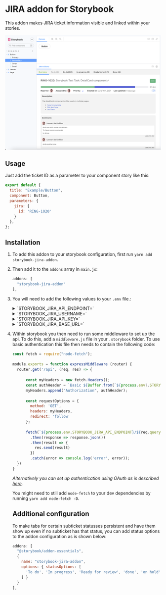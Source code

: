 # JIRA addon for Storybook

This addon makes JIRA ticket information visible and linked within your stories. 

![screenshot](docs/screenshot.png)

## Usage
Just add the ticket ID as a parameter to your component story like this:

```js
export default {
  title: "Example/Button",
  component: Button,
  parameters: {
    jira: {
      id: 'RING-1020'
    }
  },
};
```

## Installation
1.  To add this addon to your storybook configuration, first run `yarn add storybook-jira-addon`.
2.  Then add it to the `addons` array in `main.js`:
    ```js
    addons: [
      "storybook-jira-addon"
    ],
    ```
2.  You will need to add the following values to your `.env` file.:
    <details>
    <summary>`STORYBOOK_JIRA_API_ENDPOINT=`</summary> 
    This will be the API endpoint for obtaining ticket data from JIRA. This will be something like: `https://<company-name>.atlassian.net/rest/api/latest/issue`
    </details>
    <details>
    <summary>`STORYBOOK_JIRA_USERNAME=`</summary>
    This will be your username for logging in to JIRA. Most of the times it will just be your email address.
    </details>
    <details>
    <summary>`STORYBOOK_JIRA_API_KEY=`</summary>
    To use this addon, you will need to generate an API token for your JIRA account. This can be acquired [here](https://id.atlassian.com/manage-profile/security/api-tokens).
    </details>
    <details>
    <summary>`STORYBOOK_JIRA_BASE_URL=`</summary>
    This will be something like: `https://<company-name>.atlassian.net/browse`.
    </details>


3.  Within storybook you then need to run some middleware to set up the api. To do this, add a `middleware.js` file in your `.storybook` folder. To use basic authentication this file then needs to contain the following code:

    ```js
    const fetch = require("node-fetch");

    module.exports = function expressMiddleware (router) {
      router.get('/api', (req, res) => {

          const myHeaders = new fetch.Headers();
          const authHeader = `Basic ${Buffer.from(`${process.env?.STORYBOOK_JIRA_USERNAME}:${process.env?.STORYBOOK_JIRA_API_KEY}`).toString('base64')}`
          myHeaders.append("Authorization", authHeader);

          const requestOptions = {
            method: 'GET',
            headers: myHeaders,
            redirect: 'follow'
          };

          fetch(`${process.env.STORYBOOK_JIRA_API_ENDPOINT}/${req.query?.ticketId}`, requestOptions)
            .then(response => response.json())
            .then(result => {
              res.send(result)
            })
            .catch(error => console.log('error', error));
      })
    }
    ```
    *Alternatively you can set up authentication using OAuth as is described [here](https://developer.atlassian.com/cloud/jira/platform/rest/v3/intro/#authentication).*

    You might need to still add `node-fetch` to your dev dependencies by running `yarn add node-fetch -D`.

    ## Additional configuration

    To make tabs for certain subticket statusses persistent and have them show up even if no subticket has that status, you can add status options to the addon configuration as is shown below:

    ```js
    addons: [
      "@storybook/addon-essentials",
      {
        name: "storybook-jira-addon",
        options: { statusOptions: [
          'To do', 'In progress', 'Ready for review', 'done', 'on hold'
        ] }
      }
    ],
    ```